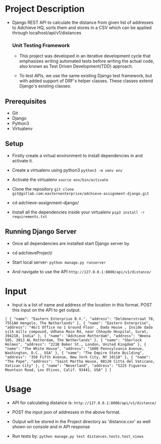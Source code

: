# Project Description

* Django REST API to calculate the distance from given list of addresses to Adchieve HQ, sorts them and stores in a CSV which can be applied through localhost/api/v1/distances

    ### Unit Testing Framework
    * This project was developed in an iterative development cycle that emphasizes writing automated tests before writing the actual code, also known as Test Driven Development(TDD) approach.
      
    * To test APIs, we use the same existing Django test framework, but with added support of DRF's helper classes. These classes extend Django's existing classes.

## Prerequisites

* Git
* Django
* Python3
* Virtualenv

## Setup
* Firstly create a virtual environment to install dependencies in and activate it.

* Create a virtualenv using python3 `python3 -m venv env`

* Activate the virtualenv  `source env/bin/activate`

* Clone the repository `git clone git@gitlab.com:easternenterprise/adchieve-assignment-django.git`

* cd adchieve-assignment-django/

* Install all the dependencies inside your virtualenv `pip3 install -r requirements.txt` 

## Running Django Server
* Once all dependencies are installed start Django server by

* cd adchieveProject/

* Start local server- `python manage.py runserver`

* And navigate to use the API `http://127.0.0.1:8000/api/v1/distance/`


# Input

* Input is a list of name and address of the location in this format. POST this input on the API to get output. 

`[
        {
            "name": "Eastern Enterprise B.V.",
            "address": "Deldenerstraat 70, 7551AH Hengelo, The Netherlands"
        },
        {
            "name": "Eastern Enterprise",
            "address": "46/1 Office no 1 Ground Floor , Dada House , Inside dada silk mills compound, Udhana Main Rd, near Chhaydo Hospital, Surat, 394210, India"
        },
        {
            "name": "Adchieve Rotterdam",
            "address": "Weena 505, 3013 AL Rotterdam, The Netherlands"
        },
        {
            "name": "Sherlock Holmes",
            "address": "221B Baker St., London, United Kingdom"
        },
        {
            "name": "The White House",
            "address": "1600 Pennsylvania Avenue, Washington, D.C., USA"
        },
        {
            "name": "The Empire State Building",
            "address": "350 Fifth Avenue, New York City, NY 10118"
        },
        {
            "name": "The Pope",
            "address": "Saint Martha House, 00120 Citta del Vaticano, Vatican City"
        },
        {
            "name": "Neverland",
            "address": "5225 Figueroa Mountain Road, Los Olivos, Calif. 93441, USA"
        }
    ]
`

# Usage

* API for calculating distance is: `http://127.0.0.1:8000/api/v1/distance/`

* POST the input json of addresses in the above format. 

* Output will be stored in the Project directory as 'distance.csv' as well shown on console and in API response

* Run tests by: `python manage.py test distances.tests.test_views`
